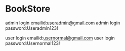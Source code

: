 # BookStore
admin login emailid:useradmin@gmail.com
admin login password:Useradmin123!

user login emailid:usernormal@gmail.com
user login password:Usernormal123!













